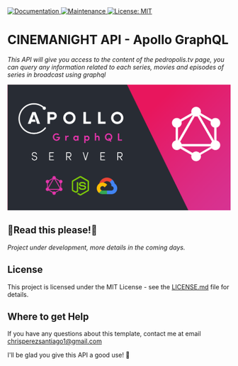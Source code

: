 <a href="https://github.com/ChrisMichaelPerezSantiago/cinemanight-graphql#readme">
  <img alt="Documentation" src="https://img.shields.io/badge/documentation-yes-brightgreen.svg" target="_blank" />
</a>
<a href="https://github.com/ChrisMichaelPerezSantiago/cinemanight-graphql/graphs/commit-activity">
  <img alt="Maintenance" src="https://img.shields.io/badge/Maintained%3F-yes-green.svg" target="_blank" />
</a>
  <a href="https://github.com/ChrisMichaelPerezSantiago/cinemanight-graphql/blob/master/LICENSE">
  <img alt="License: MIT" src="https://img.shields.io/badge/License-MIT-yellow.svg" target="_blank" />
</a>
<br>


# CINEMANIGHT API - Apollo GraphQL
*This API will give you access to the content of the pedropolis.tv page, you can query any information related to each series, movies and episodes of series in broadcast using graphql*


<img height="40%" width="100%" src="./src/assets/img/apollo-gql.png">


## 📣Read this please!📣
*Project under development, more details in the coming days.*


## License
This project is licensed under the MIT License - see the [LICENSE.md](https://github.com/ChrisMichaelPerezSantiago/cinemanight-graphql/blob/master/LICENSE) file for details.



## Where to get Help
If you have any questions about this template, contact me at email chrisperezsantiago1@gmail.com


I'll be glad you give this API a good use! 💖